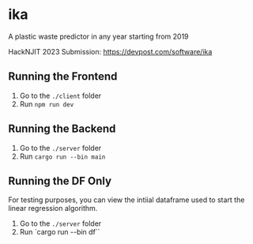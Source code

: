 # ika

A plastic waste predictor in any year starting from 2019

HackNJIT 2023 Submission: https://devpost.com/software/ika

## Running the Frontend

1. Go to the `./client` folder
2. Run `npm run dev`

## Running the Backend

1. Go to the `./server` folder
2. Run `cargo run --bin main`

## Running the DF Only

For testing purposes, you can view the intiial dataframe used to start the linear regression algorithm.

1. Go to the `./server` folder
2. Run `cargo run --bin df``
